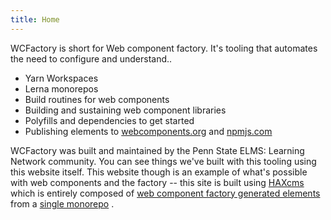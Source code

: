 ```yaml
---
title: Home
---
```

<p style="width: 100%;">WCFactory is short for Web component factory. It's tooling that automates the need to configure and understand..</p>
<ul><li>Yarn Workspaces</li>
<li>Lerna monorepos</li>
<li>Build routines for web components</li>
<li>Building and sustaining web component libraries</li>
<li>Polyfills and dependencies to get started</li>
<li>Publishing elements to <a href="https://webcomponents.org/">webcomponents.org</a>
 and <a href="https://npmjs.com">npmjs.com</a>
</li>
</ul>
<p>WCFactory was built and maintained by the Penn State ELMS: Learning Network community. You can see things we've built with this tooling using this website itself. This website though is an example of what's possible with web components and the factory -- this site is built using <a href="https://haxtheweb.org/">HAXcms</a>
 which is entirely composed of <a href="https://www.webcomponents.org/author/elmsln">web component factory generated elements</a>
 from a <a href="https://github.com/elmsln/lrnwebcomponents">single monorepo</a>
.</p>
<video-player accent-color="light-blue" dark lang="en" preload="metadata" source="https://www.youtube.com/watch?v=kWmtOFwcXyE" sticky-corner="top-right" youtube-id="kWmtOFwcXyE" iframed="" source-type="youtube" is-a11y-media="" is-youtube="" style="width: 50%; margin: 0px auto; display: block;" resource="#678e2e34-6108-93d6-e2cf-a19e4feb7558" prefix="oer:http://oerschema.org/ schema:http://schema.org/ dc:http://purl.org/dc/terms/ foaf:http://xmlns.com/foaf/0.1/ cc:http://creativecommons.org/ns# bib:http://bib.schema.org " colors="[object Object]" schema-resource-id="#678e2e34-6108-93d6-e2cf-a19e4feb7558" sources="[]" tracks="[]"></video-player>
